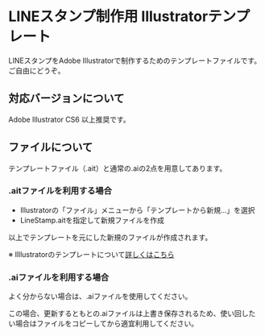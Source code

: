 LINEスタンプ制作用 Illustratorテンプレート
=========================== 

LINEスタンプをAdobe Illustratorで制作するためのテンプレートファイルです。
ご自由にどうぞ。

## 対応バージョンについて
Adobe Illustrator CS6 以上推奨です。

## ファイルについて
テンプレートファイル（.ait）と通常の.aiの2点を用意してあります。

### .aitファイルを利用する場合
+ Illustratorの「ファイル」メニューから「テンプレートから新規…」を選択
+ LineStamp.aitを指定して新規ファイルを作成

以上でテンプレートを元にした新規のファイルが作成されます。

※ Illlustratorのテンプレートについて[詳しくはこちら](http://helpx.adobe.com/jp/illustrator/kb/4287.html#main_B______________________)


### .aiファイルを利用する場合
よく分からない場合は、.aiファイルを使用してください。

この場合、更新するともとの.aiファイルは上書き保存されるため、使い回したい場合はファイルをコピーしてから適宜利用してください。
